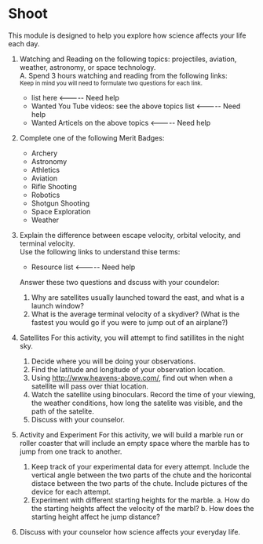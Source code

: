 Shoot
=====

This module is designed to help you explore how science affects your life each
day.

1.  Watching and Reading on the following topics: projectiles, aviation,
    weather, astronomy, or space technology.  
  A.  Spend 3 hours watching and reading from the following links:  
<sup>Keep in mind you will need to formulate two questions for each
link.</sup>
    * list here   <----- Need help
    * Wanted You Tube videos:  see the above topics list   <----- Need help
    * Wanted Articels on the above topics   <----- Need help

2. Complete one of the following Merit Badges:
    * Archery
    * Astronomy
    * Athletics
    * Aviation
    * Rifle Shooting
    * Robotics
    * Shotgun Shooting
    * Space Exploration
    * Weather

3.  Explain the difference between escape velocity, orbital velocity, and
    terminal velocity.
    <br>Use the following links to understand thise terms:
    * Resource list   <----- Need help

    Answer these two questions and dscuss with your coundelor:
      1. Why are satellites usually launched toward the east, and what is a launch
       window?
      2. What is the average terminal velocity of a skydiver? (What is the fastest
       you would go if you were to jump out of an airplane?)

4.  Satellites
    For this activity, you will attempt to find satillites in the night sky.
    1.  Decide where you will be doing your observations.
    2.  Find the latitude and longitude of your observation location.
    3.  Using http://www.heavens-above.com/, find out when when a satellite will
        pass over thiat location.
    4.  Watch the satellite using binoculars.  Record the time of your viewing,
        the weather conditions, how long the satelite was visible, and the path
of the satelite.
    5.  Discuss with your counselor.

5.  Activity and Experiment
    For this activity, we will build a marble run or roller coaster that will
include an empty space where the marble has to jump from one track to another.
    1.  Keep track of your experimental data for every attempt.  Include the
        vertical angle between the two parts of the chute and the horicontal
distace between the two parts of the chute.  Include pictures of the device for
each attempt.
    2.  Experiment with different starting heights for the marble.
      a.  How do the starting heights affect the velocity of the marbl?
      b.  How does the starting height affect he jump distance?

6.  Discuss with your counselor how science affects your everyday life.
